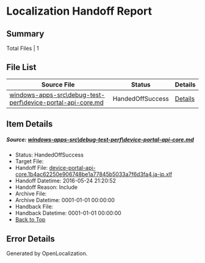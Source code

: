 # <a name='report-top'></a> Localization Handoff Report

## Summary
 Total Files | 1

## File List
 Source File | Status | Details 
 ----------- | ------ | ------- 
 [windows-apps-src\debug-test-perf\device-portal-api-core.md](https://github.com/Microsoft/windows-apps/blob/e7a6d4410f3eab398aadd87f52ecacc48ccd4305/windows-apps-src/debug-test-perf/device-portal-api-core.md) | HandedOffSuccess | [Details](#3b5180516c3dc0f9fa76b32809cdb643c8d0b0ed1911)

## Item Details
##### <a name='3b5180516c3dc0f9fa76b32809cdb643c8d0b0ed1911'></a> Source: [windows-apps-src\debug-test-perf\device-portal-api-core.md](https://github.com/Microsoft/windows-apps/blob/e7a6d4410f3eab398aadd87f52ecacc48ccd4305/windows-apps-src/debug-test-perf/device-portal-api-core.md)
* Status: HandedOffSuccess
* Target File: 
* Handoff File: [device-portal-api-core.1b4ac62250e906748be1a77845b5033a7f6d3fa4.ja-jp.xlf](https://github.com/Microsoft/WDG.handoff/blob/38531119b73160a4eb30cf2b39f6a4c39351e4ce/ol-handoff/Microsoft/windows-apps.ja-jp/master/device-portal-api-core.1b4ac62250e906748be1a77845b5033a7f6d3fa4.ja-jp.xlf)
* Handoff Datetime: 2016-05-24 21:20:52
* Handoff Reason: Include
* Archive File: 
* Archive Datetime: 0001-01-01 00:00:00
* Handback File: 
* Handback Datetime: 0001-01-01 00:00:00
* [Back to Top](#report-top)


## Error Details

Generated by OpenLocalization.
